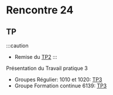 # Rencontre 24

## TP
:::caution
- Remise du [TP2](/tp_Regulier/tp2)
:::


Présentation du Travail pratique 3
- Groupes Régulier: 1010 et 1020: [TP3](/tp_Regulier/tp3)
- Groupe Formation continue 6139: [TP3](/tp_FC/tp3)
